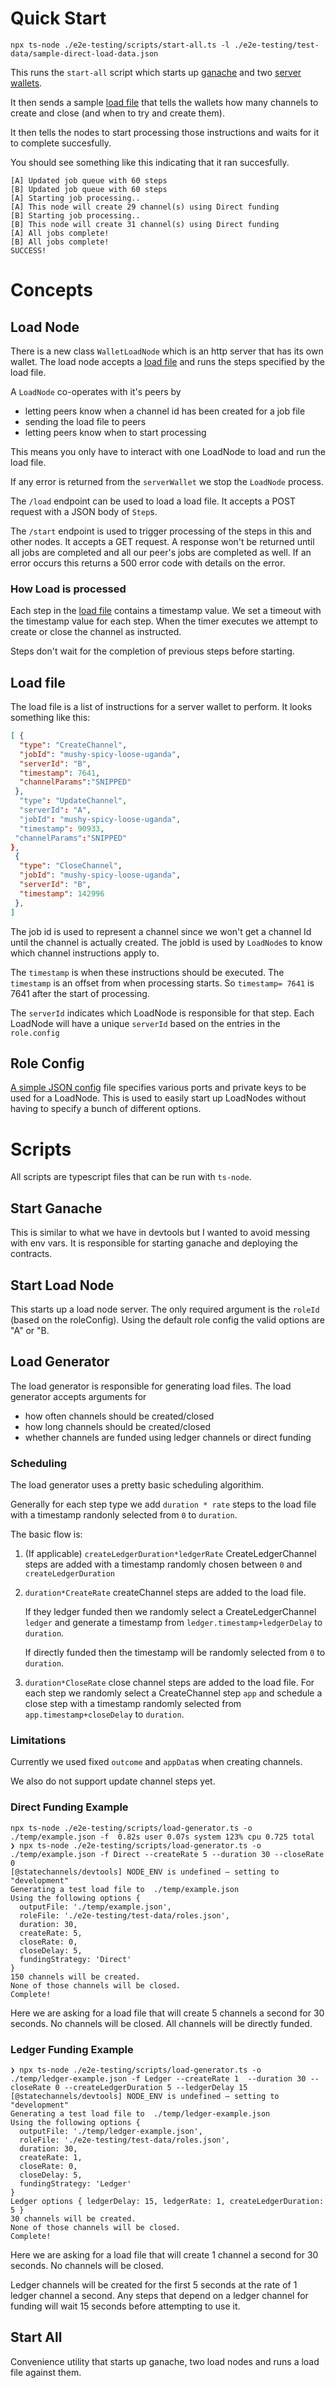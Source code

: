 
# Quick Start

```shell
npx ts-node ./e2e-testing/scripts/start-all.ts -l ./e2e-testing/test-data/sample-direct-load-data.json
```

This runs the `start-all` script which starts up [ganache](#start-ganache) and two [server wallets](#load-node).

It then sends a sample [load file](#load-file) that tells the wallets how many channels to create and close (and when to try and create them).

It then tells the nodes to start processing those instructions and waits for it to complete  succesfully.

You should see something like this indicating that it ran succesfully.

```shell
[A] Updated job queue with 60 steps
[B] Updated job queue with 60 steps
[A] Starting job processing..
[A] This node will create 29 channel(s) using Direct funding
[B] Starting job processing..
[B] This node will create 31 channel(s) using Direct funding
[A] All jobs complete!
[B] All jobs complete!
SUCCESS!
```

# Concepts

## Load Node

There is a new class `WalletLoadNode` which is an http server that has its own wallet. The load node accepts a [load file](#load-file) and runs the steps specified by the load file.

A `LoadNode` co-operates with it's peers by

- letting peers know when a channel id has been created for a job file
- sending the load file to peers
- letting peers know when to start processing

This means you only have to interact with one LoadNode to load and run the load file.

If any error is returned from the `serverWallet` we stop the `LoadNode` process.

The `/load` endpoint can be used to load a load file. It accepts a POST request with a JSON body of `Step`s.

The `/start` endpoint is used to trigger processing of the steps in this and other nodes. It accepts a GET request. A response won't be returned until all jobs are completed and all our peer's jobs are completed as well. If an error occurs this returns a 500 error code with details on the error.

### How Load is processed

Each step in the [load file](#load-file) contains a timestamp value. We set a timeout with the timestamp value
for each step. When the timer executes we attempt to create or close the channel as instructed.

Steps don't wait for the completion of previous steps before starting.

## Load file

The load file is a list of instructions for a server wallet to perform. It looks something like this:

```JSON
[ {
  "type": "CreateChannel",
  "jobId": "mushy-spicy-loose-uganda",
  "serverId": "B",
  "timestamp": 7641,
  "channelParams":"SNIPPED"
 },
  "type": "UpdateChannel",
  "serverId": "A",
  "jobId": "mushy-spicy-loose-uganda",
  "timestamp": 90933,
 "channelParams":"SNIPPED"
},
 {
  "type": "CloseChannel",
  "jobId": "mushy-spicy-loose-uganda",
  "serverId": "B",
  "timestamp": 142996
 },
]
```

The job id is used to represent a channel since we won't get a channel Id until the channel is actually created. The jobId is used by `LoadNode`s to know which channel instructions apply to.

The `timestamp` is when these instructions should be executed. The `timestamp` is an offset from when processing starts. So `timestamp= 7641` is 7641 after the start of processing.

The `serverId` indicates which LoadNode is responsible for that step. Each LoadNode will have a unique `serverId` based on the entries in the `role.config`

## Role Config

[A simple JSON config](./test-data/roles.json) file specifies various ports and private keys to be used for a LoadNode. This is used to easily start up LoadNodes without having to specify a bunch of different options.

# Scripts

All scripts are typescript files that can be run with `ts-node`.

## Start Ganache

This is similar to what we have in devtools but I wanted to avoid messing with env vars. It is responsible for starting ganache and deploying the contracts.

## Start Load Node

This starts up a load node server. The only required argument is the `roleId` (based on the roleConfig). Using the default role config the valid options are "A" or "B.

## Load Generator

The load generator is responsible for generating load files.  The load generator accepts arguments for

- how often channels should be created/closed
- how long channels should be created/closed
- whether channels are funded using ledger channels or direct funding

### Scheduling  

The load generator uses a pretty basic scheduling algorithim.

Generally for each step type we add `duration * rate` steps to the load file with a timestamp randonly selected from `0` to `duration`.

The basic flow is:

1. (If applicable) `createLedgerDuration*ledgerRate` CreateLedgerChannel steps are added with a timestamp randomly chosen between `0` and `createLedgerDuration`

2. `duration*CreateRate` createChannel steps are added to the load file.

    If they ledger funded then we randomly select a CreateLedgerChannel `ledger` and generate a timestamp from `ledger.timestamp+ledgerDelay` to `duration`.

    If directly funded then the timestamp will be randomly selected from `0` to `duration`.

3. `duration*CloseRate` close channel steps are added to the load file. For each step we randomly select a CreateChannel step `app` and schedule a close step with a timestamp randomly selected from `app.timestamp+closeDelay` to `duration`.

### Limitations

Currently we used fixed `outcome` and `appData`s  when creating channels.

We also do not support update channel steps yet.

### Direct Funding Example

```shell
npx ts-node ./e2e-testing/scripts/load-generator.ts -o ./temp/example.json -f  0.82s user 0.07s system 123% cpu 0.725 total
❯ npx ts-node ./e2e-testing/scripts/load-generator.ts -o ./temp/example.json -f Direct --createRate 5 --duration 30 --closeRate 0
[@statechannels/devtools] NODE_ENV is undefined — setting to "development"
Generating a test load file to  ./temp/example.json
Using the following options {
  outputFile: './temp/example.json',
  roleFile: './e2e-testing/test-data/roles.json',
  duration: 30,
  createRate: 5,
  closeRate: 0,
  closeDelay: 5,
  fundingStrategy: 'Direct'
}
150 channels will be created.
None of those channels will be closed.
Complete!
```

Here we are asking for a load file that will create 5 channels a second for 30 seconds. No channels will be closed.
All channels will be directly funded.

### Ledger Funding Example

```shell
❯ npx ts-node ./e2e-testing/scripts/load-generator.ts -o ./temp/ledger-example.json -f Ledger --createRate 1  --duration 30 --closeRate 0 --createLedgerDuration 5 --ledgerDelay 15
[@statechannels/devtools] NODE_ENV is undefined — setting to "development"
Generating a test load file to  ./temp/ledger-example.json
Using the following options {
  outputFile: './temp/ledger-example.json',
  roleFile: './e2e-testing/test-data/roles.json',
  duration: 30,
  createRate: 1,
  closeRate: 0,
  closeDelay: 5,
  fundingStrategy: 'Ledger'
}
Ledger options { ledgerDelay: 15, ledgerRate: 1, createLedgerDuration: 5 }
30 channels will be created.
None of those channels will be closed.
Complete!
```

Here we are asking for a load file that will create 1 channel a second for 30 seconds. No channels will be closed.

Ledger channels will be created for the first 5 seconds at the rate of 1 ledger channel a second. Any steps that depend on a ledger channel for funding will wait 15 seconds before attempting to use it.

## Start All

Convenience utility that starts up ganache, two load nodes and runs a load file against them.
